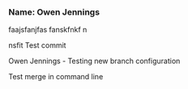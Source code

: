 ### Name: Owen Jennings
faajsfanjfas
fanskfnkf
n


nsfit 
Test commit

Owen Jennings - Testing new branch configuration

Test merge in command line